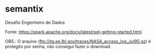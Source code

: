 # semantix
Desafio Engenheiro de Dados

Fonte: https://spark.apache.org/docs/latest/sql-getting-started.html

OBS.: O arquivo (ftp://ita.ee.lbl.gov/traces/NASA_access_log_Jul95.gz) é protegito por senha, não consegui fazer o download.
